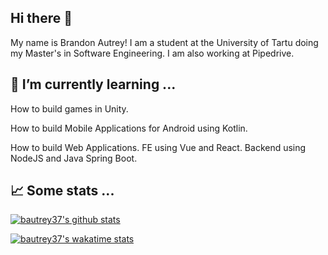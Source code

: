 ## Hi there 👋

<!--
**bautrey37/bautrey37** is a ✨ _special_ ✨ repository because its `README.md` (this file) appears on your GitHub profile.

Here are some ideas to get you started:

- 🔭 I’m currently working on ...
- 🌱 I’m currently learning ...
- 👯 I’m looking to collaborate on ...
- 🤔 I’m looking for help with ...
- 💬 Ask me about ...
- 📫 How to reach me: ...
- 😄 Pronouns: ...
- ⚡ Fun fact: ...
- 🔨 𝗪𝗵𝗮𝘁 𝗜 𝗨𝘀𝗲 ...
- 📈 Some stats ...
-->

My name is Brandon Autrey! I am a student at the University of Tartu doing my Master's in Software Engineering. I am also working at Pipedrive. 

## 🌱 I’m currently learning ...

How to build games in Unity.

How to build Mobile Applications for Android using Kotlin.

How to build Web Applications. FE using Vue and React. Backend using NodeJS and Java Spring Boot.

## 📈 Some stats ...

[![bautrey37's github stats](https://github-readme-stats.vercel.app/api?username=bautrey37&count_private=true&show_icons=true&theme=dracula)](https://github.com/anuraghazra/github-readme-stats)

<!--
[![Top Langs](https://github-readme-stats.vercel.app/api/top-langs/?username=bautrey37&langs_count=6&layout=compact)](https://github.com/anuraghazra/github-readme-stats)
-->

[![bautrey37's wakatime stats](https://github-readme-stats.vercel.app/api/wakatime?username=bautrey37)](https://github.com/anuraghazra/github-readme-stats)

